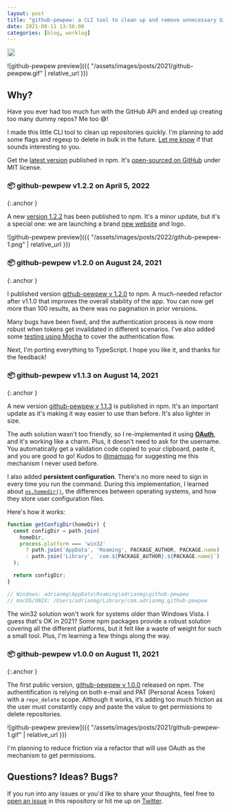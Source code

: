 ```yaml
---
layout: post
title: "github-pewpew: a CLI tool to clean up and remove unnecessary GitHub repositories. 🔫 Pew pew!"
date: 2021-08-11 13:56:00
categories: [blog, worklog]
---
```



<a href="https://badge.fury.io/js/github-pewpew"><img src="https://badge.fury.io/js/github-pewpew.svg" alt="npm version" height="18"></a>

![github-pewpew preview]({{ "/assets/images/posts/2021/github-pewpew.gif" | relative_url }})

## Why?
Have you ever had too much fun with the GitHub API and ended up creating too many dummy repos? Me too 😅!

I made this little CLI tool to clean up repositories quickly. I'm planning to add some flags and regexp to delete in bulk in the future. [Let me know](http://twitter.com/adrianmg) if that sounds interesting to you.

Get the [latest version](https://www.npmjs.com/package/github-pewpew/) published in npm. It's [open-sourced on GitHub](https://github.com/adrianmg/github-pewpew) under MIT license.

### 📦 github-pewpew v1.2.2 on April 5, 2022
{:.anchor }

A new [version 1.2.2](https://www.npmjs.com/package/github-pewpew/v/1.2.2) has been published to npm. It's a minor update, but it's a special one: we are launching a brand [new website](/pewpew) and logo.

![github-pewpew preview]({{ "/assets/images/posts/2022/github-pewpew-1.png" | relative_url }})

### 📦 github-pewpew v1.2.0 on August 24, 2021
{:.anchor }

I published version [github-pewpew v 1.2.0](https://www.npmjs.com/package/github-pewpew/v/1.2.0) to npm. A much-needed refactor after v1.1.0 that improves the overall stability of the app. You can now get more than 100 results, as there was no pagination in prior versions.

Many bugs have been fixed, and the authentication process is now more robust when tokens get invalidated in different scenarios. I've also added some [testing using Mocha](https://github.com/adrianmg/github-pewpew/blob/main/test/test.js) to cover the authentication flow.

Next, I'm porting everything to TypeScript. I hope you like it, and thanks for the feedback!

### 📦 github-pewpew v1.1.3 on August 14, 2021
{:.anchor }

A new version [github-pewpew v 1.1.3](https://www.npmjs.com/package/github-pewpew/v/1.1.3) is published in npm. It's an important update as it's making it way easier to use than before. It's also lighter in size.

The auth solution wasn't too friendly, so I re-implemented it using [**OAuth**](https://github.com/octokit/octokit.js#oauth), and it's working like a charm. Plus, it doesn't need to ask for the username. You automatically get a validation code copied to your clipboard, paste it, and you are good to go! Kudos to [@mamuso](https://twitter.com/mamuso) for suggesting me this mechanism I never used before.

I also added **persistent configuration**. There's no more need to sign in every time you run the command. During this implementation, I learned about [`os.homedir()`](https://nodejs.org/api/os.html#os_os_homedir), the differences between operating systems, and how they store user configuration files.

Here's how it works:

```js
function getConfigDir(homeDir) {
  const configDir = path.join(
    homeDir,
    process.platform === 'win32'
      ? path.join('AppData', 'Roaming', PACKAGE_AUTHOR, PACKAGE.name)
      : path.join('Library', `com.${PACKAGE_AUTHOR}.${PACKAGE.name}`)
  );

  return configDir;
}

// Windows: adrianmg\AppData\Roaming\adrianmg\github-pewpew
// macOS/UNIX: /Users/adrianmg/Library/com.adrianmg.github-pewpew
```

The win32 solution won't work for systems older than Windows Vista. I guess that's OK in 2021? Some npm packages provide a robust solution covering all the different platforms, but it felt like a waste of weight for such a small tool. Plus, I'm learning a few things along the way.

### 📦 github-pewpew v1.0.0 on August 11, 2021
{:.anchor }

The first public version, [github-pewpew v 1.0.0](https://www.npmjs.com/package/github-pewpew/v/1.0.0) released on npm. The authentification is relying on both e-mail and PAT (Personal Acess Token) with a `repo_delete` scope. Although it works, it’s adding too much friction as the user must constantly copy and paste the value to get permissions to delete repositories.

![github-pewpew preview]({{ "/assets/images/posts/2021/github-pewpew-1.gif" | relative_url }})

I'm planning to reduce friction via a refactor that will use OAuth as the mechanism to get permissions.

## Questions? Ideas? Bugs?

If you run into any issues or you'd like to share your thoughts, feel free to [open an issue](https://github.com/adrianmg/github-pewpew/issues) in this repository or hit me up on [Twitter](https://twitter.com/adrianmg).